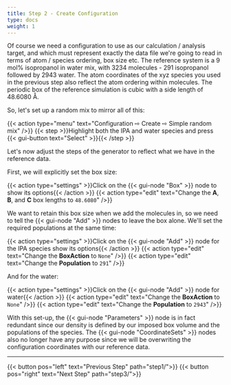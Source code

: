 ```yaml
---
title: Step 2 - Create Configuration
type: docs
weight: 1
---
```


Of course we need a configuration to use as our calculation / analysis target, and which must represent exactly the data file we're going to read in terms of atom / species ordering, box size etc. The reference system is a 9 mol% isopropanol in water mix, with 3234 molecules - 291 isopropanol followed by 2943 water. The atom coordinates of the xyz species you used in the previous step also reflect the atom ordering within molecules. The periodic box of the reference simulation is cubic with a side length of 48.6080 &#8491;.

So, let's set up a random mix to mirror all of this:

{{< action type="menu" text="Configuration &#8680; Create &#8680; Simple random mix" />}}
{{< step >}}Highlight both the IPA and water species and press {{< gui-button text="Select" >}}{{< /step >}}

Let's now adjust the steps of the generator to reflect what we have in the reference data.

First, we will explicitly set the box size:

{{< action type="settings" >}}Click on the {{< gui-node "Box" >}} node to show its options{{< /action >}}
{{< action type="edit" text="Change the **A**, **B**, and **C** box lengths to `48.6080`" />}}

We want to retain this box size when we add the molecules in, so we need to tell the {{< gui-node "Add" >}} nodes to leave the box alone. We'll set the required populations at the same time:

{{< action type="settings" >}}Click on the {{< gui-node "Add" >}} node for the IPA species show its options{{< /action >}}
{{< action type="edit" text="Change the **BoxAction** to `None`" />}}
{{< action type="edit" text="Change the **Population** to `291`" />}}

And for the water:

{{< action type="settings" >}}Click on the {{< gui-node "Add" >}} node for water{{< /action >}}
{{< action type="edit" text="Change the **BoxAction** to `None`" />}}
{{< action type="edit" text="Change the **Population** to `2943`" />}}

With this set-up, the {{< gui-node "Parameters" >}} node is in fact redundant since our density is defined by our imposed box volume and the populations of the species. The {{< gui-node "CoordinateSets" >}} nodes also no longer have any purpose since we will be overwriting the configuration coordinates with our reference data.

* * *
{{< button pos="left" text="Previous Step" path="step1/">}}
{{< button pos="right" text="Next Step" path="step3/">}}
